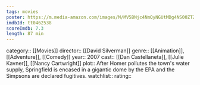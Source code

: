 ```yaml
---
tags: movies
poster: https://m.media-amazon.com/images/M/MV5BNjc4NmQyNGUtMDg4NS00ZTZkLWI3ODQtMGJmYThiYjQxNGRiXkEyXkFqcGdeQXVyMTA0MTM5NjI2._V1_SX300.jpg
imdbId: tt0462538
scoreImdb: 7.3
length: 87 min
---
```


category:: [[Movies]]
director:: [[David Silverman]]
genre:: [[Animation]], [[Adventure]], [[Comedy]]
year:: 2007
cast:: [[Dan Castellaneta]], [[Julie Kavner]], [[Nancy Cartwright]]
plot:: After Homer pollutes the town's water supply, Springfield is encased in a gigantic dome by the EPA and the Simpsons are declared fugitives.
watchlist::
rating::
